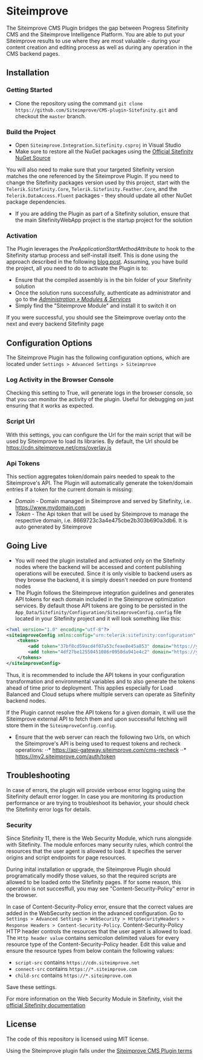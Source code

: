 # Siteimprove

The Siteimprove CMS Plugin bridges the gap between Progress Sitefinity CMS and the Siteimprove Intelligence Platform. You are able to put your Siteimprove results to use where they are most valuable – during your content creation and editing process as well as during any operation in the CMS backend pages.

## Installation

### Getting Started

- Clone the repository using the command `git clone https://github.com/Siteimprove/CMS-plugin-Sitefinity.git` and checkout the `master` branch. 

### Build the Project
- Open `Siteimprove.Integration.Sitefinity.csproj` in Visual Studio
- Make sure to restore all the NuGet packages using the [Official Sitefinity NuGet Source](http://nuget.sitefinity.com/#/home)

You will also need to make sure that your targeted Sitefinity version matches the one referenced by the Siteimprove Plugin. If you need to change the Sitefinity packages version used by this project, start with the `Telerik.Sitefinity.Core`, `Telerik.Sitefinity.Feather.Core`, and the `Telerik.DataAccess.Fluent` packages - they should update all other NuGet package dependencies.

- If you are adding the Plugin as part of a Sitefinity solution, ensure that the main SitefinityWebApp project is the startup project for the solution

### Activation
The Plugin leverages the *PreApplicationStartMethodAttribute* to hook to the Sitefinity startup process and self-install itself. This is done using the approach described in the following [blog post](https://www.sitefinity.com/blogs/peter-marinovs-blog/2013/03/20/creating-self-installing-widgets-and-modules-in-sitefinity). Assuming, you have build the project, all you need to do to activate the Plugin is to:

- Ensure that the compiled assembly is in the bin folder of your Sitefinity solution
- Once the solution runs successfully, authenticate as administrator and go to the *[Administration » Modules & Services](https://docs.sitefinity.com/activate-and-deactivate-modules)*
- Simply find the "Siteimprove Module" and install it to switch it on

If you were successful, you should see the Siteimprove overlay onto the next and every backend Sitefinity page

## Configuration Options
The Siteimprove Plugin has the following configuration options, which are located under `Settings > Advanced Settings > Siteimprove`

### Log Activity in the Browser Console
Checking this setting to True, will generate logs in the browser console, so that you can monitor the activity of the plugin. Useful for debugging on just ensuring that it works as expected.

### Script Url
With this settings, you can configure the Url for the main script that will be used by Siteimprove to load its libraries. By default, the Url should be https://cdn.siteimprove.net/cms/overlay.js

### Api Tokens
This section aggregates token/domain pairs needed to speak to the Siteimprove's API. The Plugin will automatically generate the token/domain entries if a token for the current domain is missing:
* _Domain_ - Domain managed in Siteimprove and served by Sitefinity, i.e. https://www.mydomain.com
* _Token_ - The Api token that will be used by Siteimprove to manage the respective domain, i.e. 8669723c3a4e475cbe2b303b690a3db6. It is auto generated by Siteimprove

## Going Live
- You will need the plugin installed and activated only on the Sitefinity nodes where the backend will be accessed and content publishing operations will be executed. Since it is only visible to backend users as they browse the backend, it is simply doesn't needed on pure frontend nodes
- The Plugin follows the Siteimprove integration guidelines and generates API tokens for each domain included in the Siteimprove optimization services. By default those API tokens are going to be persisted in the `App_Data/Sitefinity/Configuration/SiteimproveConfig.config` file located in your Sitefinity project and it will look something like this:

``` xml
<?xml version="1.0" encoding="utf-8"?>
<siteimproveConfig xmlns:config="urn:telerik:sitefinity:configuration" xmlns:type="urn:telerik:sitefinity:configuration:type" config:version="10.2.6600.0" logActivityInTheConsole="True">
	<tokens>
		<add token="37bf8cd59acd4f07a53cfeae8e45a853" domain="https://your.public-domain.com" />
		<add token="4df27be12550451086r0950da941e4c2" domain="https://your.other-public-domain.com" />
	</tokens>
</siteimproveConfig>
```
Thus, it is recommended to include the API tokens in your configuration transformation and environmental variables and to also generate the tokens ahead of time prior to deployment. This applies especially for Load Balanced and Cloud setups where multiple servers can operate as Sitefinity backend nodes.

If the Plugin cannot resolve the API tokens for a given domain, it will use the Siteimprove external API to fetch them and upon successful fetching will store them in the `SiteimproveConfig.config`. 

- Ensure that the web server can reach the following two Urls, on which the Siteimprove's API is being used to request tokens and recheck operations:
⋅⋅* https://api-gateway.siteimprove.com/cms-recheck
⋅⋅* https://my2.siteimprove.com/auth/token

## Troubleshooting
In case of errors, the plugin will provide verbose error logging using the Sitefinity default error logger. In case you are monitoring its production performance or are trying to troubleshoot its behavior, your should check the Sitefinity error logs for details.

### Security
Since Sitefinity 11, there is the Web Security Module, which runs alongside with Sitefinity. The module enforces many security rules, which control the resources that the user agent is allowed to load. It specifies the server origins and script endpoints for page resources.

During inital installation or upgrade, the Siteimprove Plugin should programatically modify those values, so that the required scripts are allowed to be loaded onto the Sitefinity pages. If for some reason, this operation is not succesffull, you may see "Content-Security-Policy" error in the browser.

In case of Content-Security-Policy error, ensure that the correct values are added in the WebSecurity section in the advanced configuration.
Go to `Settings > Advanced Settings > WebSecurity > HttpSecurityHeaders > Response Headers > Content-Security-Policy`. Content-Security-Policy HTTP header controls the resources that the user agent is allowed to load. The `Http header value` contains semicolon delimited values for every resource type of the Content-Security-Policy header. Edit this value and ensure the resource types from below contain the following values:
- `script-src` contains `https://cdn.siteimprove.net`
- `connect-src` contains `https://*.siteimprove.com`
- `child-src` contains `https://*.siteimprove.com`

Save these settings.

For more information on the Web Security Module in Sitefinity, visit the [official Sitefinity documentation](https://docs.sitefinity.com/predefined-security-headers-in-http-response)

## License
The code of this repository is licensed using MIT license.

Using the Siteimprove plugin falls under the [Siteimprove CMS Plugin terms](https://siteimprove.com/en/legal/cms-plugin-terms/)